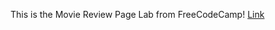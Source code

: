 This is the Movie Review Page Lab from FreeCodeCamp!
[Link](https://lykaiio.github.io/fcc-moviereviewpage)
